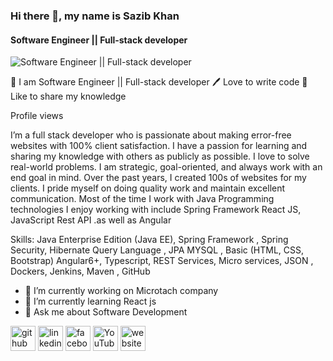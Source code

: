 ### Hi there 👋, my name is Sazib Khan
#### Software Engineer || Full-stack developer 
![Software Engineer || Full-stack developer ](https://scontent.fdac99-1.fna.fbcdn.net/v/t1.6435-9/38748230_2019982518315534_8810424439016521728_n.jpg?_nc_cat=108&ccb=1-5&_nc_sid=19026a&_nc_eui2=AeG-niksoIfvSVhS1EHBqiJNadipEU22vy9p2KkRTba_L5lrvO84VnsSofRPrDTv8cApbFQdlKaUZGwoounEDweX&_nc_ohc=RSzK6MbsdQIAX9rSOQC&_nc_ht=scontent.fdac99-1.fna&oh=00_AT8Rr-N9J9ffRNxyxg2ixoo6Y_f8ooh7yLiU0HNuAh2mlw&oe=61F5ABEC)

👑 I am Software Engineer || Full-stack developer 
🖊️ Love to write code
🎤 Like to share my knowledge

Profile views

I’m a full stack developer who is passionate about making error-free websites with 100% client satisfaction. I have a passion for learning and sharing my knowledge with others as publicly as possible. I love to solve real-world problems. I am strategic, goal-oriented, and always work with an end goal in mind. Over the past years, I created 100s of websites for my clients. I pride myself on doing quality work and maintain excellent communication. Most of the time I work with Java Programming  technologies I enjoy working with include Spring Framework React JS, JavaScript Rest API .as well as Angular 



Skills:    Java Enterprise Edition (Java EE), Spring Framework , Spring Security, Hibernate Query Language , JPA MYSQL , Basic (HTML, CSS, Bootstrap) Angular6+, Typescript, REST Services, Micro services, JSON , Dockers, Jenkins, Maven  , GitHub

- 🔭 I’m currently working on Microtach company 
- 🌱 I’m currently learning React js 
- 💬 Ask me about Software Development 


[<img src='https://cdn.jsdelivr.net/npm/simple-icons@3.0.1/icons/github.svg' alt='github' height='40'>](https://github.com/https://github.com/sazibkhan)  [<img src='https://cdn.jsdelivr.net/npm/simple-icons@3.0.1/icons/linkedin.svg' alt='linkedin' height='40'>](https://www.linkedin.com/in/https://bd.linkedin.com/in/sazibkhan/)  [<img src='https://cdn.jsdelivr.net/npm/simple-icons@3.0.1/icons/facebook.svg' alt='facebook' height='40'>](https://www.facebook.com/https://www.facebook.com/sazibeng/)  [<img src='https://cdn.jsdelivr.net/npm/simple-icons@3.0.1/icons/youtube.svg' alt='YouTube' height='40'>](https://www.youtube.com/channel/https://www.youtube.com/channel/UCmIKB9LY4APyPKZzXzL7L1A/videos)  [<img src='https://cdn.jsdelivr.net/npm/simple-icons@3.0.1/icons/icloud.svg' alt='website' height='40'>](https://sazibkhan.github.io/)  

